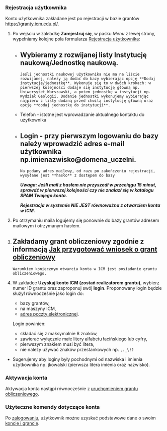 ### Rejestracja użytkownika

Konto użytkownika zakładane jest po rejestracji w bazie grantów
<https://granty.icm.edu.pl/>.

1.  Po wejściu w zakładkę **Zarejestruj się**, w pasku *Menu* z lewej
    strony, wypełniamy kolejne pola formularza [Rejestracja
    użytkownika](./images/Rejestracja_uzytkownika_v1.jpg):
      - Wybieramy z rozwijanej listy Instytucję naukową/Jednostkę
        naukową.
          -
            Jeśli jednostki naukowej użytkownika nie ma na liście
            rozwijanej, należy ją dodać do bazy wybierając opcję **Dodaj
            instytucję/jednostkę**. Wykonuje się to w dwóch krokach: w
            pierwszej kolejności dodaje się instytucję główną np.
            Uniwersytet Warszawski, a potem jednostkę w instytucji np.
            Wydział Geologii. Dodanie jednostki wykonujemy wybierając
            najpierw z listy dodaną przed chwilą instytucję główną oraz
            opcję **dodaj jednostkę do instytucji**.
      - Telefon - istotne jest wprowadzanie aktualnego kontaktu do
        użytkownika
      - Login - przy pierwszym logowaniu do bazy należy wprowadzić adres
        e-mail użytkownika np.imienazwisko@domena_uczelni.
          -
            Na podany adres mailowy, od razu po zakończeniu rejestracji,
            wysyłane jest **hasło** z dostępem do bazy

	    ***Uwaga: Jeśli mail z hasłem nie przyszedł w przeciągu 15
            minut, sprawdź w pierwszej kolejności czy nie znalazł się w
            katalogu SPAM Twojego konta.***

	    ***Rejestracja w systemie NIE JEST równoważna z otwarciem konta w ICM.***

2.  Po otrzymaniu maila logujemy się ponownie do bazy grantów adresem
    mailowym i otrzymanym hasłem.
3.  Zakładamy grant obliczeniowy zgodnie z informacją [Jak przygotować
    wniosek o grant
    obliczeniowy](./jak_wystapic_o_grant_obliczeniowy.md#Jak_przygotowa.C4.87_wniosek_o_przyznanie_grantu_obliczeniowego)
      -
        Warunkiem koniecznym otwarcia konta w ICM jest posiadanie grantu
        obliczeniowego.
4.  W zakładce **Uzyskaj konto ICM (zostań realizatorem grantu)**,
    wybierz numer ID grantu oraz zaproponuj swój **login**.
    Proponowany login będzie służył równocześnie jako login do:
    - bazy grantów,
    - na maszyny ICM,
    - [adres poczty elektronicznej](./poczta_elektroniczna.md).
	
    Login powinien:
	
	- składać się z maksymalnie 8 znaków,
	- zawierać wyłącznie małe litery
        alfabetu łacińskiego lub cyfry,
	- pierwszym znakiem musi być
        litera,
	- nie należy używać znaków przestankowych np. `,._\!?`
  - Sugerujemy aby loginy były pochodnymi od nazwiska i imienia
    użytkownika np. jkowalski (pierwsza litera imienia oraz nazwisko).

### Aktywacja konta

Aktywacja konta nastąpi równocześnie z [uruchomieniem grantu
obliczeniowego](./jak_wystapic_o_grant_obliczeniowy.md#Uruchomienie_grantu "wikilink").

### Użyteczne komendy dotyczące konta

Po [zalogowaniu](./nazwa_konta_i_haslo.md), użytkownik możne uzyskać
podstawowe dane o swoim [koncie i grancie](../Tutorials/HPC-intro/status_grantu_i_konta.md).
